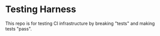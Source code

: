 Testing Harness
===============

This repo is for testing CI infrastructure by breaking "tests" and making tests "pass".

